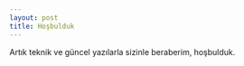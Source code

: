 ```yaml
---
layout: post
title: Hoşbulduk
---
```


Artık teknik ve güncel yazılarla sizinle beraberim, hoşbulduk.
